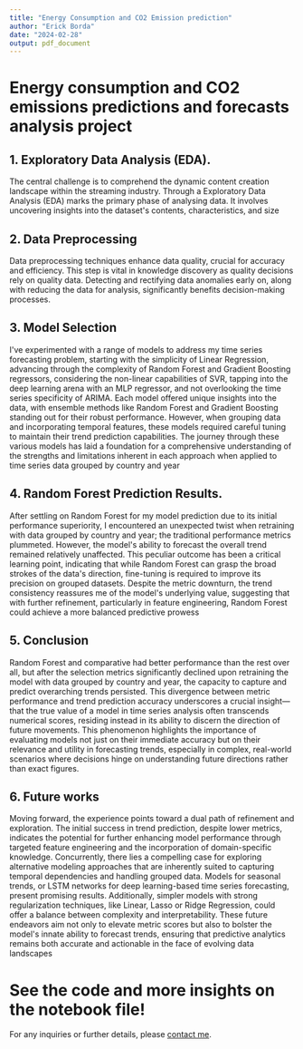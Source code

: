 ```yaml
---
title: "Energy Consumption and CO2 Emission prediction"
author: "Erick Borda"
date: "2024-02-28"
output: pdf_document
---
```


# **Energy consumption and CO2 emissions predictions and forecasts analysis project**

## **1. Exploratory Data Analysis (EDA).**

The central challenge is to comprehend the dynamic content creation landscape within the streaming industry. Through a Exploratory Data Analysis (EDA) marks the primary phase of analysing data. It involves uncovering insights into the dataset's contents, characteristics, and size

## **2. Data Preprocessing**

Data preprocessing techniques enhance data quality, crucial for accuracy and efficiency. This step is vital in knowledge discovery as quality decisions rely on quality data. Detecting and rectifying data anomalies early on, along with reducing the data for analysis, significantly benefits decision-making processes.

## **3. Model Selection**

I've experimented with a range of models to address my time series forecasting problem, starting with the simplicity of Linear Regression, advancing through the complexity of Random Forest and Gradient Boosting regressors, considering the non-linear capabilities of SVR, tapping into the deep learning arena with an MLP regressor, and not overlooking the time series specificity of ARIMA. Each model offered unique insights into the data, with ensemble methods like Random Forest and Gradient Boosting standing out for their robust performance. However, when grouping data and incorporating temporal features, these models required careful tuning to maintain their trend prediction capabilities. The journey through these various models has laid a foundation for a comprehensive understanding of the strengths and limitations inherent in each approach when applied to time series data grouped by country and year

## 4. Random Forest Prediction Results.
After settling on Random Forest for my model prediction due to its initial performance superiority, I encountered an unexpected twist when retraining with data grouped by country and year; the traditional performance metrics plummeted. However, the model's ability to forecast the overall trend remained relatively unaffected. This peculiar outcome has been a critical learning point, indicating that while Random Forest can grasp the broad strokes of the data's direction, fine-tuning is required to improve its precision on grouped datasets. Despite the metric downturn, the trend consistency reassures me of the model's underlying value, suggesting that with further refinement, particularly in feature engineering, Random Forest could achieve a more balanced predictive prowess

## **5. Conclusion**

Random Forest and comparative had better performance than the rest over all, but after the selection metrics significantly declined upon retraining the model with data grouped by country and year, the capacity to capture and predict overarching trends persisted. This divergence between metric performance and trend prediction accuracy underscores a crucial insight—that the true value of a model in time series analysis often transcends numerical scores, residing instead in its ability to discern the direction of future movements. This phenomenon highlights the importance of evaluating models not just on their immediate accuracy but on their relevance and utility in forecasting trends, especially in complex, real-world scenarios where decisions hinge on understanding future directions rather than exact figures.

## **6. Future works**
Moving forward, the experience points toward a dual path of refinement and exploration. The initial success in trend prediction, despite lower metrics, indicates the potential for further enhancing model performance through targeted feature engineering and the incorporation of domain-specific knowledge. Concurrently, there lies a compelling case for exploring alternative modeling approaches that are inherently suited to capturing temporal dependencies and handling grouped data. Models for seasonal trends, or LSTM networks for deep learning-based time series forecasting, present promising results. Additionally, simpler models with strong regularization techniques, like Linear, Lasso or Ridge Regression, could offer a balance between complexity and interpretability. These future endeavors aim not only to elevate metric scores but also to bolster the model's innate ability to forecast trends, ensuring that predictive analytics remains both accurate and actionable in the face of evolving data landscapes

# **See the code and more insights on the notebook file!**

For any inquiries or further details, please [contact me](mailto:erickborda96@.com).
